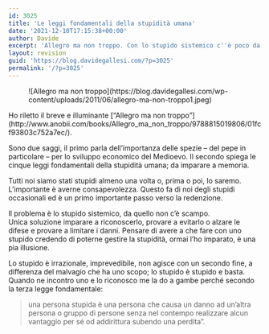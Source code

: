 ```yaml
---
id: 3025
title: 'Le leggi fondamentali della stupidità umana'
date: '2021-12-10T17:15:38+00:00'
author: Davide
excerpt: 'Allegro ma non troppo. Con lo stupido sistemico c''è poco da fare, l''unica è darsela a gambe.'
layout: revision
guid: 'https://blog.davidegallesi.com/?p=3025'
permalink: '/?p=3025'
---
```


<div class="wp-block-image is-style-default"><figure class="alignleft is-resized">![Allegro ma non troppo](https://blog.davidegallesi.com/wp-content/uploads/2011/06/allegro-ma-non-troppo1.jpeg)</figure></div>Ho riletto il breve e illuminante [“Allegro ma non troppo”](http://www.anobii.com/books/Allegro_ma_non_troppo/9788815019806/01fcf93803c752a7ec/).

Sono due saggi, il primo parla dell’importanza delle spezie – del pepe in particolare – per lo sviluppo economico del Medioevo. Il secondo spiega le cinque leggi fondamentali della stupidità umana; da imparare a memoria.

Tutti noi siamo stati stupidi almeno una volta o, prima o poi, lo saremo. L’importante è averne consapevolezza. Questo fa di noi degli stupidi occasionali ed è un primo importante passo verso la redenzione.

Il problema è lo stupido sistemico, da quello non c’è scampo.  
Unica soluzione imparare a riconoscerlo, provare a evitarlo o alzare le difese e provare a limitare i danni. Pensare di avere a che fare con uno stupido credendo di poterne gestire la stupidità, ormai l’ho imparato, è una pia illusione.

Lo stupido è irrazionale, imprevedibile, non agisce con un secondo fine, a differenza del malvagio che ha uno scopo; lo stupido è stupido e basta. Quando ne incontro uno e lo riconosco me la do a gambe perché secondo la terza legge fondamentale:

> una persona stupida è una persona che causa un danno ad un’altra persona o gruppo di persone senza nel contempo realizzare alcun vantaggio per sé od addirittura subendo una perdita”.